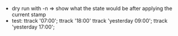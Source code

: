 - dry run with -n => show what the state would be after applying the current stamp
- test: ttrack '07:00'; ttrack '18:00'
        ttrack 'yesterday 09:00'; ttrack 'yesterday 17:00'; 
